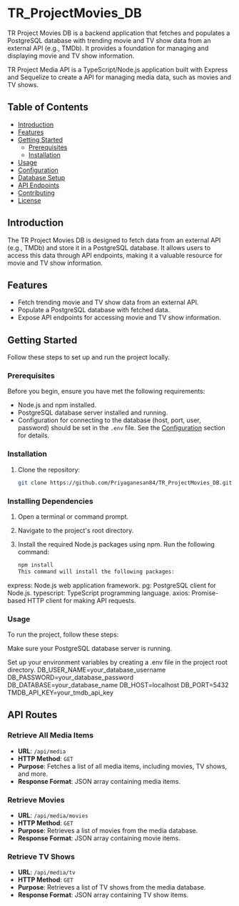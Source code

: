 # TR_ProjectMovies_DB
TR Project Movies DB is a backend application that fetches and populates a PostgreSQL database with trending movie and TV show data from an external API (e.g., TMDb). It provides a foundation for managing and displaying movie and TV show information.

TR Project Media API is a TypeScript/Node.js application built with Express and Sequelize to create a API for managing media data, such as movies and TV shows.


## Table of Contents

- [Introduction](#introduction)
- [Features](#features)
- [Getting Started](#getting-started)
  - [Prerequisites](#prerequisites)
  - [Installation](#installation)
- [Usage](#usage)
- [Configuration](#configuration)
- [Database Setup](#database-setup)
- [API Endpoints](#api-endpoints)
- [Contributing](#contributing)
- [License](#license)

## Introduction

The TR Project Movies DB is designed to fetch data from an external API (e.g., TMDb) and store it in a PostgreSQL database. It allows users to access this data through API endpoints, making it a valuable resource for movie and TV show information.

## Features

- Fetch trending movie and TV show data from an external API.
- Populate a PostgreSQL database with fetched data.
- Expose API endpoints for accessing movie and TV show information.

## Getting Started

Follow these steps to set up and run the project locally.

### Prerequisites

Before you begin, ensure you have met the following requirements:

- Node.js and npm installed.
- PostgreSQL database server installed and running.
- Configuration for connecting to the database (host, port, user, password) should be set in the `.env` file. See the [Configuration](#configuration) section for details.


### Installation

1. Clone the repository:

   ```bash
   git clone https://github.com/Priyaganesan84/TR_ProjectMovies_DB.git


### Installing Dependencies

1. Open a terminal or command prompt.

2. Navigate to the project's root directory.

3. Install the required Node.js packages using npm. Run the following command:

   ```bash
   npm install
   This command will install the following packages:
express: Node.js web application framework.
pg: PostgreSQL client for Node.js.
typescript: TypeScript programming language.
axios: Promise-based HTTP client for making API requests.


### Usage
To run the project, follow these steps:

Make sure your PostgreSQL database server is running.

Set up your environment variables by creating a .env file in the project root directory. 
DB_USER_NAME=your_database_username
DB_PASSWORD=your_database_password
DB_DATABASE=your_database_name
DB_HOST=localhost
DB_PORT=5432
TMDB_API_KEY=your_tmdb_api_key


## API Routes

### Retrieve All Media Items

- **URL**: `/api/media`
- **HTTP Method**: `GET`
- **Purpose**: Fetches a list of all media items, including movies, TV shows, and more.
- **Response Format**: JSON array containing media items.

### Retrieve Movies

- **URL**: `/api/media/movies`
- **HTTP Method**: `GET`
- **Purpose**: Retrieves a list of movies from the media database.
- **Response Format**: JSON array containing movie items.

### Retrieve TV Shows

- **URL**: `/api/media/tv`
- **HTTP Method**: `GET`
- **Purpose**: Retrieves a list of TV shows from the media database.
- **Response Format**: JSON array containing TV show items.





